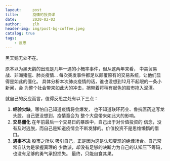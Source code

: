 ```yaml
---
layout:     post
title:      疫情的投资课
date:       2020-02-03
author:     zlh
header-img: img/post-bg-coffee.jpeg
catalog: true
tags:
    - 反思
---
```


黑天鹅无处不在。

原本以为黑天鹅的出现是几年一遇的小概率事件，但从这两年来看，
中美贸易战、非洲猪瘟、肺炎疫情...
每次突发事件都足以颠覆原有的交易系统，让他们显得是如此的僵化。
具体分析本次肺炎疫情的话，谁也没想到12月不起眼的一条小新闻，会
为整个社会带来如此大的冲击，捎带着将稍有起色的股市拖入泥潭。

就自己的反应而言，值得反思之处有以下三点：

1. **经验欠缺**。哪怕自己知道疫情将会爆发，
也不知道联环药业、鲁抗医药这写龙头股。自己更没想到，疫情竟会为
整个大盘带来如此大的影响。
2. **交易僵化** 在年前最后一个交易日的暴跌中，自己出于对价值投资的
信念，没有及时逃脱，而自己是知道疫情会不断发酵的。价值投资不是思维懒惰的借口。
3. **遇事不决** 股市之所以
吸引自己，正是因为这是认知变现的绝佳场合。自己常常自认为是掌握真理的
少数派，却没有足够的决断力为自己的认知压下筹码，也没有足够的勇气承担损失。
最终，只能自食其果。

